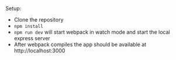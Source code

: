 Setup:

* Clone the repository
* `npm install`
* `npm run dev` will start webpack in watch mode and start the local express server
* After webpack compiles the app should be available at http://localhost:3000